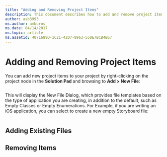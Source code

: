 ```yaml
---
title: "Adding and Removing Project Items"
description: This document describes how to add and remove project items in Visual Studio for Mac
author: asb3993
ms.author: amburns
ms.date: 04/14/2017
ms.topic: article
ms.assetid: 4071689D-1C21-42D7-8963-550E7BCB4B67
---
```

# Adding and Removing Project Items

You can add new project items to your project by right-clicking on the project node in the **Solution Pad** and browsing to **Add > New File**:

![]()

This will display the New File Dialog, which provides file templates based on the type of application you are creating, in addition to the default, such as Empty Classes or Empty Enumerations. For Example, if you are writing an iOS application, you can select to create a new empty Storyboard file:

![]()

## Adding Existing Files

## Removing Items


